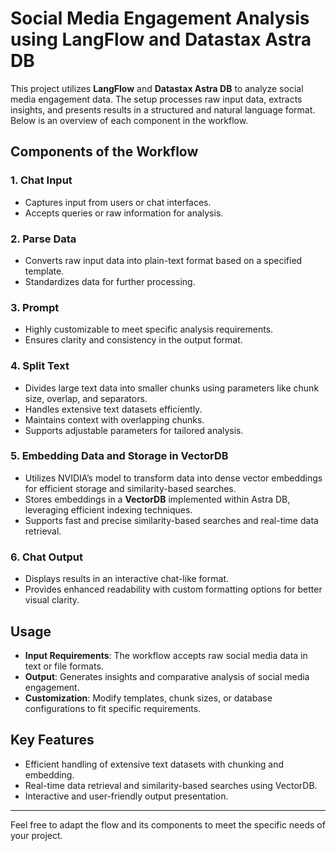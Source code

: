 # Social Media Engagement Analysis using LangFlow and Datastax Astra DB

This project utilizes **LangFlow** and **Datastax Astra DB** to analyze social media engagement data. The setup processes raw input data, extracts insights, and presents results in a structured and natural language format. Below is an overview of each component in the workflow.

## Components of the Workflow

### 1. Chat Input
- Captures input from users or chat interfaces.
- Accepts queries or raw information for analysis.

### 2. Parse Data
- Converts raw input data into plain-text format based on a specified template.
- Standardizes data for further processing.

### 3. Prompt
- Highly customizable to meet specific analysis requirements.
- Ensures clarity and consistency in the output format.

### 4. Split Text
- Divides large text data into smaller chunks using parameters like chunk size, overlap, and separators.
- Handles extensive text datasets efficiently.
- Maintains context with overlapping chunks.
- Supports adjustable parameters for tailored analysis.

### 5. Embedding Data and Storage in VectorDB
- Utilizes NVIDIA’s model to transform data into dense vector embeddings for efficient storage and similarity-based searches.
- Stores embeddings in a **VectorDB** implemented within Astra DB, leveraging efficient indexing techniques.
- Supports fast and precise similarity-based searches and real-time data retrieval.

### 6. Chat Output
- Displays results in an interactive chat-like format.
- Provides enhanced readability with custom formatting options for better visual clarity.

## Usage

- **Input Requirements**: The workflow accepts raw social media data in text or file formats.
- **Output**: Generates insights and comparative analysis of social media engagement.
- **Customization**: Modify templates, chunk sizes, or database configurations to fit specific requirements.

## Key Features
- Efficient handling of extensive text datasets with chunking and embedding.
- Real-time data retrieval and similarity-based searches using VectorDB.
- Interactive and user-friendly output presentation.

---

Feel free to adapt the flow and its components to meet the specific needs of your project.
